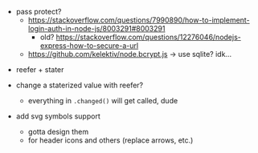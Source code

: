 - pass protect?
  - https://stackoverflow.com/questions/7990890/how-to-implement-login-auth-in-node-js/8003291#8003291
    - old? https://stackoverflow.com/questions/12276046/nodejs-express-how-to-secure-a-url
  - https://github.com/kelektiv/node.bcrypt.js -> use sqlite? idk...

* reefer + stater
* change a staterized value with reefer?
    - everything in `.changed()` will get called, dude

* add svg symbols support
    - gotta design them
    - for header icons and others (replace arrows, etc.)

